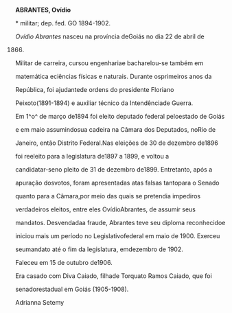 **ABRANTES, Ovídio**



\* militar; dep. fed. GO 1894-1902.



*Ovídio Abrantes* nasceu na província deGoiás no dia 22 de abril de

1866.



Militar de carreira, cursou engenhariae bacharelou-se também em

matemática eciências físicas e naturais. Durante osprimeiros anos da

República, foi ajudantede ordens do presidente Floriano

Peixoto(1891-1894) e auxiliar técnico da Intendênciade Guerra.



Em 1^o^ de março de1894 foi eleito deputado federal peloestado de Goiás

e em maio assumindosua cadeira na Câmara dos Deputados, noRio de

Janeiro, então Distrito Federal.Nas eleições de 30 de dezembro de1896

foi reeleito para a legislatura de1897 a 1899, e voltou a

candidatar-seno pleito de 31 de dezembro de1899. Entretanto, após a

apuração dosvotos, foram apresentadas atas falsas tantopara o Senado

quanto para a Câmara,por meio das quais se pretendia impediros

verdadeiros eleitos, entre eles OvídioAbrantes, de assumir seus

mandatos. Desvendadaa fraude, Abrantes teve seu diploma reconhecidoe

iniciou mais um período no Legislativofederal em maio de 1900. Exerceu

seumandato até o fim da legislatura, emdezembro de 1902.



Faleceu em 15 de outubro de1906.



Era casado com Diva Caiado, filhade Torquato Ramos Caiado, que foi

senadorestadual em Goiás (1905-1908).



Adrianna Setemy



